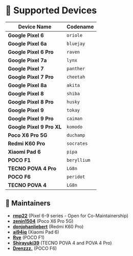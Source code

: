 # 📱 Supported Devices  

| Device Name                | Codename     |
|----------------------------|--------------|
| **Google Pixel 6**         | `oriole`     |
| **Google Pixel 6a**        | `bluejay`    |
| **Google Pixel 6 Pro**     | `raven`      |
| **Google Pixel 7a**        | `lynx`       |
| **Google Pixel 7**         | `panther`    |
| **Google Pixel 7 Pro**     | `cheetah`    |
| **Google Pixel 8a**        | `akita`      |
| **Google Pixel 8**         | `shiba`      |
| **Google Pixel 8 Pro**     | `husky`      |
| **Google Pixel 9**         | `tokay`      |
| **Google Pixel 9 Pro**     | `caiman`     |
| **Google Pixel 9 Pro XL**  | `komodo`     |
| **Poco X6 Pro 5G**         | `duchamp`    |
| **Redmi K60 Pro**          | `socrates`   |
| **Xiaomi Pad 6**           | `pipa`       |
| **POCO F1**                | `beryllium`  |
| **TECNO POVA 4 Pro**       | `LG8n`       |
| **POCO F6**                | `peridot`    |
| **TECNO POVA 4**       | `LG8n`       |

## 👤 Maintainers  
- **[rmp22](https://github.com/rmp22)** (Pixel 6-9 series - Open for Co-Maintainership)
- **[zenin1504](https://github.com/zenin1504)** (Poco X6 Pro 5G)
- **[donjohanliebert](https://github.com/donjohanliebert)** (Redmi K60 Pro)
- **[ai94iq](https://github.com/ai94iq)** (Xiaomi Pad 6)
- **[Rve](https://github.com/Rve27)** (POCO F1)
- **[Shirayuki39](https://github.com/Shirayuki39)** (TECNO POVA 4 and POVA 4 Pro)
- **[Drenzzz.](https://github.com/Drenzzz)** (POCO F6)

